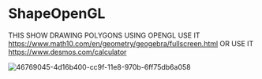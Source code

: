 # ShapeOpenGL
THIS SHOW DRAWING POLYGONS USING OPENGL
USE IT
https://www.math10.com/en/geometry/geogebra/fullscreen.html
OR USE IT
https://www.desmos.com/calculator


![46769045-4d16b400-cc9f-11e8-970b-6ff75db6a058](https://user-images.githubusercontent.com/36831511/49547880-e8ad5500-f8db-11e8-8c78-65923d955745.jpg)
